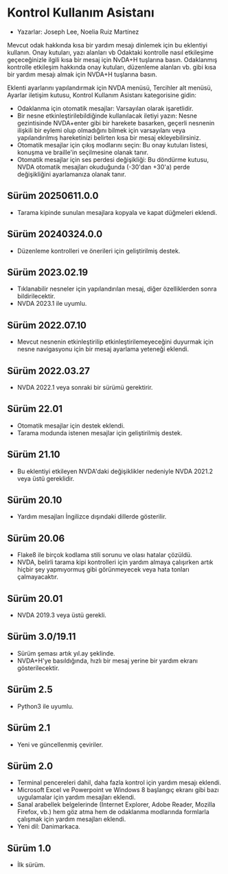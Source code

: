 # Kontrol Kullanım Asistanı #

* Yazarlar: Joseph Lee, Noelia Ruiz Martínez


Mevcut odak hakkında kısa bir yardım mesajı dinlemek için bu eklentiyi kullanın.  Onay kutuları, yazı alanları vb Odaktaki kontrolle nasıl etkileşime geçeceğinizle ilgili kısa bir mesaj için NvDA+H tuşlarına basın.
Odaklanmış kontrolle etkileşim hakkında onay kutuları, düzenleme alanları vb. gibi kısa bir yardım mesajı almak için NVDA+H tuşlarına basın.

Eklenti ayarlarını yapılandırmak için NVDA menüsü, Tercihler alt menüsü, Ayarlar iletişim kutusu, Kontrol Kullanım Asistanı kategorisine gidin:

* Odaklanma için otomatik mesajlar: Varsayılan olarak işaretlidir.
* Bir nesne etkinleştirilebildiğinde kullanılacak iletiyi yazın: Nesne gezintisinde NVDA+enter gibi bir harekete basarken, geçerli nesnenin ilişkili bir eylemi olup olmadığını bilmek için varsayılanı veya yapılandırılmış hareketinizi belirten kısa bir mesaj ekleyebilirsiniz.
* Otomatik mesajlar için çıkış modlarını seçin: Bu onay kutuları listesi, konuşma ve braille'in seçilmesine olanak tanır.
* Otomatik mesajlar için ses perdesi değişikliği: Bu döndürme kutusu, NVDA otomatik mesajları okuduğunda (-30'dan +30'a) perde değişikliğini ayarlamanıza olanak tanır.

## Sürüm 20250611.0.0

* Tarama kipinde sunulan mesajlara kopyala ve kapat düğmeleri eklendi.

## Sürüm 20240324.0.0

* Düzenleme kontrolleri ve önerileri için geliştirilmiş destek.

## Sürüm 2023.02.19

* Tıklanabilir nesneler için yapılandırılan mesaj, diğer özelliklerden sonra bildirilecektir.
* NVDA 2023.1 ile uyumlu.

## Sürüm 2022.07.10

* Mevcut nesnenin etkinleştirilip etkinleştirilemeyeceğini duyurmak için nesne navigasyonu için bir mesaj ayarlama yeteneği eklendi.

## Sürüm 2022.03.27

* NVDA 2022.1 veya sonraki bir sürümü gerektirir.

## Sürüm 22.01

* Otomatik mesajlar için destek eklendi.
* Tarama modunda istenen mesajlar için geliştirilmiş destek.

## Sürüm 21.10

* Bu eklentiyi etkileyen NVDA'daki değişiklikler nedeniyle NVDA 2021.2 veya üstü gereklidir.

## Sürüm 20.10

* Yardım mesajları İngilizce dışındaki dillerde gösterilir.

## Sürüm 20.06

* Flake8 ile birçok kodlama stili sorunu ve olası hatalar çözüldü.
* NVDA, belirli tarama kipi kontrolleri için yardım almaya çalışırken artık hiçbir şey yapmıyormuş gibi görünmeyecek veya hata tonları çalmayacaktır.

## Sürüm 20.01

* NVDA 2019.3 veya üstü gerekli.

## Sürüm 3.0/19.11

* Sürüm şeması artık yıl.ay şeklinde.
* NVDA+H'ye basıldığında, hızlı bir mesaj yerine bir yardım ekranı gösterilecektir.

## Sürüm 2.5

* Python3 ile uyumlu.

## Sürüm 2.1

* Yeni ve güncellenmiş çeviriler.

## Sürüm 2.0

* Terminal pencereleri dahil, daha fazla kontrol için yardım mesajı eklendi.
* Microsoft Excel ve Powerpoint ve Windows 8 başlangıç ​​ekranı gibi bazı uygulamalar için yardım mesajları eklendi.
* Sanal arabellek belgelerinde (Internet Explorer, Adobe Reader, Mozilla Firefox, vb.) hem göz atma hem de odaklanma modlarında formlarla çalışmak için yardım mesajları eklendi.
* Yeni dil: Danimarkaca.

## Sürüm 1.0

* İlk sürüm.

